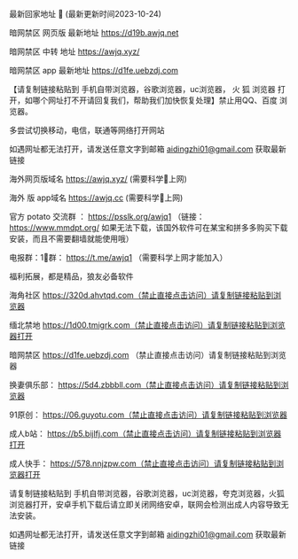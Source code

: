 
最新回家地址 👋 (最新更新时间2023-10-24)

暗网禁区 网页版 最新地址    https://d19b.awjq.net

暗网禁区 中转 地址  https://awjq.xyz/

暗网禁区 app 最新地址   https://d1fe.uebzdj.com

【请复制链接粘贴到 手机自带浏览器，谷歌浏览器，uc浏览器， 火 狐 浏览器 打开，如哪个网址打不开请回复我们，帮助我们加快恢复处理】禁止用QQ、百度 浏览器。

多尝试切换移动，电信，联通等网络打开网站

如遇网址都无法打开，请发送任意文字到邮箱  aidingzhi01@gmail.com 获取最新链接

海外网页版域名  https://awjq.xyz/ (需要科学🔬上网)

海外 版 app域名  https://awjq.cc (需要科学🔬上网)

官方 potato 交流群 ：   https://psslk.org/awjq1 （链接：https://www.mmdpt.org/ 如果无法下载，该国外软件可在某宝和拼多多购买下载安装，而且不需要翻墙就能使用哦）

电报群：1⃣️群：  https://t.me/awjq1   （需要科学上网才能加入）

福利拓展，都是精品，狼友必备软件


海角社区    https://320d.ahvtqd.com（禁止直接点击访问）请复制链接粘贴到浏览器

缅北禁地   https://1d00.tmigrk.com（禁止直接点击访问）请复制链接粘贴到浏览器打开

暗网禁区   https://d1fe.uebzdj.com （禁止直接点击访问）请复制链接粘贴到浏览器

换妻俱乐部：  https://5d4.zbbbll.com（禁止直接点击访问）请复制链接粘贴到浏览器

91原创：  https://06.guyotu.com（禁止直接点击访问）请复制链接粘贴到浏览器

成人b站：  https://b5.bijlfj.com（禁止直接点击访问）请复制链接粘贴到浏览器打开

成人快手：   https://578.nnjzpw.com（禁止直接点击访问）请复制链接粘贴到浏览器打开

请复制链接粘贴到 手机自带浏览器，谷歌浏览器，uc浏览器，夸克浏览器，火狐浏览器打开，安卓手机下载后请立即关闭网络安卓，联网会检测出成人内容导致无法安装。

如遇网址都无法打开，请发送任意文字到邮箱  aidingzhi01@gmail.com 获取最新链接
